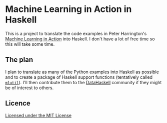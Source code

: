 # Machine Learning in Action in Haskell

This is a project to translate the code examples in Peter Harrington's [Machine Learning in Action][pbharrin] into Haskell. I don't have a lot of free time so this will take some time.

## The plan

I plan to translate as many of the Python examples into Haskell as possible and to create a package of Haskell support functions (tentatively called [`mlutil`][mlutil]). I'll then contribute them to the [DataHaskell][dh] community if they might be of interest to others.

## Licence

[Licensed under the MIT License][licence]

[dh]: https://github.com/datahaskell
[licence]: LICENSE
[mlutil]: mlutil/README.md
[pbharrin]: https://github.com/pbharrin/machinelearninginaction
